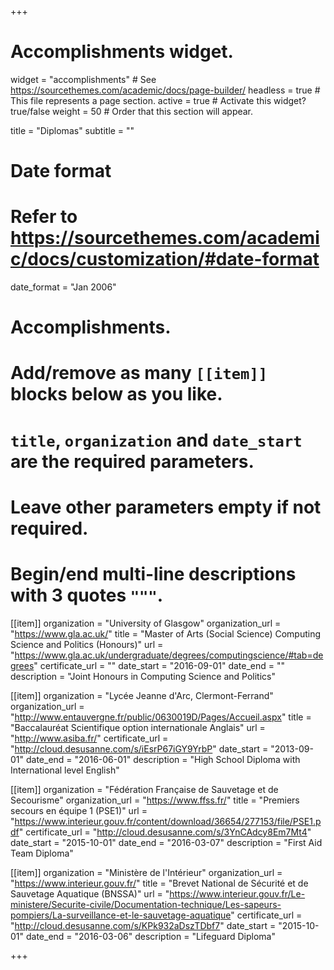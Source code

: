 +++
# Accomplishments widget.
widget = "accomplishments"  # See https://sourcethemes.com/academic/docs/page-builder/
headless = true  # This file represents a page section.
active = true  # Activate this widget? true/false
weight = 50  # Order that this section will appear.

title = "Diplomas"
subtitle = ""

# Date format
#   Refer to https://sourcethemes.com/academic/docs/customization/#date-format
date_format = "Jan 2006"

# Accomplishments.
#   Add/remove as many `[[item]]` blocks below as you like.
#   `title`, `organization` and `date_start` are the required parameters.
#   Leave other parameters empty if not required.
#   Begin/end multi-line descriptions with 3 quotes `"""`.

[[item]]
  organization = "University of Glasgow"
  organization_url = "https://www.gla.ac.uk/"
  title = "Master of Arts (Social Science) Computing Science and Politics (Honours)"
  url = "https://www.gla.ac.uk/undergraduate/degrees/computingscience/#tab=degrees"
  certificate_url = ""
  date_start = "2016-09-01"
  date_end = ""
  description = "Joint Honours in Computing Science and Politics"

[[item]]
  organization = "Lycée Jeanne d'Arc, Clermont-Ferrand"
  organization_url = "http://www.entauvergne.fr/public/0630019D/Pages/Accueil.aspx"
  title = "Baccalauréat Scientifique option internationale Anglais"
  url = "http://www.asiba.fr/"
  certificate_url = "http://cloud.desusanne.com/s/iEsrP67iGY9YrbP"
  date_start = "2013-09-01"
  date_end = "2016-06-01"
  description = "High School Diploma with International level English"

[[item]]
  organization = "Fédération Française de Sauvetage et de Secourisme"
  organization_url = "https://www.ffss.fr/"
  title = "Premiers secours en équipe 1 (PSE1)"
  url = "https://www.interieur.gouv.fr/content/download/36654/277153/file/PSE1.pdf"
  certificate_url = "http://cloud.desusanne.com/s/3YnCAdcy8Em7Mt4"
  date_start = "2015-10-01"
  date_end = "2016-03-07"
  description = "First Aid Team Diploma"

[[item]]
  organization = "Ministère de l'Intérieur"
  organization_url = "https://www.interieur.gouv.fr/"
  title = "Brevet National de Sécurité et de Sauvetage Aquatique (BNSSA)"
  url = "https://www.interieur.gouv.fr/Le-ministere/Securite-civile/Documentation-technique/Les-sapeurs-pompiers/La-surveillance-et-le-sauvetage-aquatique"
  certificate_url = "http://cloud.desusanne.com/s/KPk932aDszTDbf7"
  date_start = "2015-10-01"
  date_end = "2016-03-06"
  description = "Lifeguard Diploma"

+++
